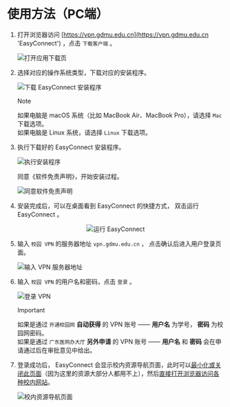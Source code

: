# 使用方法（PC端）

1. 打开浏览器访问 [https://vpn.gdmu.edu.cn](https://vpn.gdmu.edu.cn 'EasyConnect') ，点击 `下载客户端` 。

    ![打开应用下载页](/vpn/use-on-pc/open-download-page.png '打开应用下载页')

2. 选择对应的操作系统类型，下载对应的安装程序。

    ![下载 EasyConnect 安装程序](/vpn/use-on-pc/download-installer.png '下载 EasyConnect 安装程序')

    > [!NOTE]
    > 如果电脑是 macOS 系统（比如 MacBook Air、MacBook Pro），请选择 `Mac` 下载选项。  
    > 如果电脑是 Linux 系统，请选择 `Linux` 下载选项。

3. 执行下载好的 EasyConnect 安装程序。

    ![执行安装程序](/vpn/use-on-pc/execute-installer.png '执行安装程序')

    同意《软件免责声明》，开始安装过程。

    ![同意软件免责声明](/vpn/use-on-pc/agree-to-disclaimer.png '同意软件免责声明')

4. 安装完成后，可以在桌面看到 EasyConnect 的快捷方式， 双击运行 EasyConnect 。

 <div align="center">
     <img src="/vpn/use-on-pc/soft-icon.png" alt="运行 EasyConnect" title="运行 EasyConnect" />
 </div>

5. 输入 `校园 VPN` 的服务器地址 `vpn.gdmu.edu.cn` ， 点击确认后进入用户登录页面。

    ![输入 VPN 服务器地址](/vpn/use-on-pc/input-server-host.png '输入 VPN 服务器地址')

6. 输入 `校园 VPN` 的用户名和密码，点击 `登录` 。

    ![登录 VPN](/vpn/use-on-pc/user-login.png '登录 VPN')

    > [!IMPORTANT]
    > 如果是通过 `开通校园网` **自动获得** 的 VPN 账号 —— **用户名** 为学号， **密码** 为校园网密码。  
    > 如果是通过 `广东医网办大厅` **另外申请** 的 VPN 账号 —— **用户名** 和 **密码** 会在申请通过后在审批意见中给出。

7. 登录成功后， EasyConnect 会显示校内资源导航页面，此时可以<u>最小化或关闭此页面</u>（因为这里的资源大部分人都用不上），然后<u>直接打开浏览器访问各种校内网站</u>。

    ![校内资源导航页面](/vpn/use-on-pc/resource-nav.png '校内资源导航页面')
